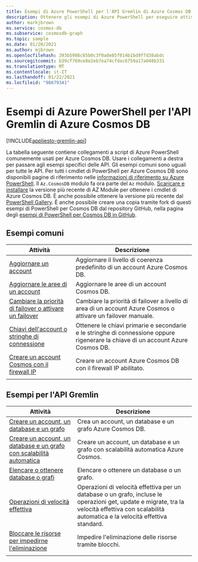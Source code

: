 ```yaml
---
title: Esempi di Azure PowerShell per l'API Gremlin di Azure Cosmos DB
description: Ottenere gli esempi di Azure PowerShell per eseguire attività comuni nell'API Gremlin di Azure Cosmos DB
author: markjbrown
ms.service: cosmos-db
ms.subservice: cosmosdb-graph
ms.topic: sample
ms.date: 01/20/2021
ms.author: mjbrown
ms.openlocfilehash: 393b5988c65b0c3f0ade85f014b1bd9f7d38abdc
ms.sourcegitcommit: b39cf769ce8e2eb7ea74cfdac6759a17a048b331
ms.translationtype: MT
ms.contentlocale: it-IT
ms.lasthandoff: 01/22/2021
ms.locfileid: "98679341"
---
```

# <a name="azure-powershell-samples-for-azure-cosmos-db-gremlin-api"></a>Esempi di Azure PowerShell per l'API Gremlin di Azure Cosmos DB
[!INCLUDE[appliesto-gremlin-api](includes/appliesto-gremlin-api.md)]

La tabella seguente contiene collegamenti a script di Azure PowerShell comunemente usati per Azure Cosmos DB. Usare i collegamenti a destra per passare agli esempi specifici delle API. Gli esempi comuni sono uguali per tutte le API. Per tutti i cmdlet di PowerShell per Azure Cosmos DB sono disponibili pagine di riferimento nelle [informazioni di riferimento su Azure PowerShell](/powershell/module/az.cosmosdb). Il `Az.CosmosDB` modulo fa ora parte del `Az` modulo. [Scaricare e installare](/powershell/azure/install-az-ps?preserve-view=true&view=azps-5.4.0) la versione più recente di AZ Module per ottenere i cmdlet di Azure Cosmos DB. È anche possibile ottenere la versione più recente dal [PowerShell Gallery](https://www.powershellgallery.com/packages/Az/5.4.0). È anche possibile creare una copia tramite fork di questi esempi di PowerShell per Cosmos DB dal repository GitHub, nella pagina degli [esempi di PowerShell per Cosmos DB in GitHub](https://github.com/Azure/azure-docs-powershell-samples/tree/master/cosmosdb).

## <a name="common-samples"></a>Esempi comuni

|Attività | Descrizione |
|---|---|
|[Aggiornare un account](scripts/powershell/common/account-update.md?toc=%2fpowershell%2fmodule%2ftoc.json)| Aggiornare il livello di coerenza predefinito di un account Azure Cosmos DB. |
|[Aggiornare le aree di un account](scripts/powershell/common/update-region.md?toc=%2fpowershell%2fmodule%2ftoc.json)| Aggiornare le aree di un account Cosmos DB. |
|[Cambiare la priorità di failover o attivare un failover](scripts/powershell/common/failover-priority-update.md?toc=%2fpowershell%2fmodule%2ftoc.json)| Cambiare la priorità di failover a livello di area di un account Azure Cosmos o attivare un failover manuale. |
|[Chiavi dell'account o stringhe di connessione](scripts/powershell/common/keys-connection-strings.md?toc=%2fpowershell%2fmodule%2ftoc.json)| Ottenere le chiavi primarie e secondarie e le stringhe di connessione oppure rigenerare la chiave di un account Azure Cosmos DB. |
|[Creare un account Cosmos con il firewall IP](scripts/powershell/common/firewall-create.md?toc=%2fpowershell%2fmodule%2ftoc.json)| Creare un account Azure Cosmos DB con il firewall IP abilitato. |
|||

## <a name="gremlin-api-samples"></a>Esempi per l'API Gremlin

|Attività | Descrizione |
|---|---|
|[Creare un account, un database e un grafo](scripts/powershell/gremlin/create.md?toc=%2fpowershell%2fmodule%2ftoc.json)| Crea un account, un database e un grafo Azure Cosmos DB. |
|[Creare un account, un database e un grafo con scalabilità automatica](scripts/powershell/gremlin/autoscale.md?toc=%2fpowershell%2fmodule%2ftoc.json)| Creare un account, un database e un grafo con scalabilità automatica Azure Cosmos. |
|[Elencare o ottenere database o grafi](scripts/powershell/gremlin/list-get.md?toc=%2fpowershell%2fmodule%2ftoc.json)| Elencare o ottenere un database o un grafo. |
|[Operazioni di velocità effettiva](scripts/powershell/gremlin/throughput.md?toc=%2fpowershell%2fmodule%2ftoc.json)| Operazioni di velocità effettiva per un database o un grafo, incluse le operazioni get, update e migrate, tra la velocità effettiva con scalabilità automatica e la velocità effettiva standard. |
|[Bloccare le risorse per impedirne l'eliminazione](scripts/powershell/gremlin/lock.md?toc=%2fpowershell%2fmodule%2ftoc.json)| Impedire l'eliminazione delle risorse tramite blocchi. |
|||
